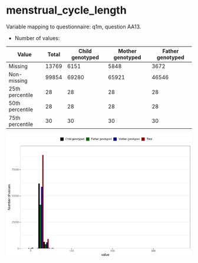 # menstrual_cycle_length
Variable mapping to questionnaire: q1m, question AA13.
- Number of values:

| Value | Total | Child genotyped | Mother genotyped | Father genotyped |
| ----- | ----- | --------------- | ---------------- | ---------------- |
| Missing | 13769 | 6151 | 5848 | 3672 |
| Non-missing | 99854 | 69280 | 65921 | 46546 |
| 25th percentile | 28 | 28 | 28 | 28 |
| 50th percentile | 28 | 28 | 28 | 28 |
| 75th percentile | 30 | 30 | 30 | 30 |



![](menstrual_cycle_length_n.png)



